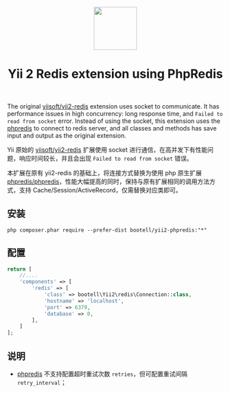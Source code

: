 <p align="center">
    <a href="http://redis.io/" target="_blank" rel="external">
        <img src="http://download.redis.io/logocontest/82.png" height="100px">
    </a>
    <h1 align="center">Yii 2 Redis extension using PhpRedis</h1>
    <br>
</p>

The original [yiisoft/yii2-redis](https://github.com/yiisoft/yii2-redis) extension uses socket to communicate. It has performance issues in high concurrency: long response time, and `Failed to read from socket` error. Instead of using the socket, this extension uses the [phpredis](https://github.com/phpredis/phpredis) to connect to redis server, and all classes and methods has save input and output as the original extension.

Yii 原始的 [yiisoft/yii2-redis](https://github.com/yiisoft/yii2-redis) 扩展使用 socket 进行通信，在高并发下有性能问题，响应时间较长，并且会出现 `Failed to read from socket` 错误。

本扩展在原有 yii2-redis 的基础上，将连接方式替换为使用 php 原生扩展 [phpredis/phpredis](https://github.com/phpredis/phpredis)，性能大幅提高的同时，保持与原有扩展相同的调用方法方式，支持 Cache/Session/ActiveRecord，仅需替换对应类即可。


安装
-------------


```
php composer.phar require --prefer-dist bootell/yii2-phpredis:"*"
```


配置
-------------

```php
return [
    //....
    'components' => [
        'redis' => [
            'class' => bootell\Yii2\redis\Connection::class,
            'hostname' => 'localhost',
            'port' => 6379,
            'database' => 0,
        ],
    ]
];
```

说明
-------------

- [phpredis](https://github.com/phpredis/phpredis) 不支持配置超时重试次数 `retries`，但可配置重试间隔 `retry_interval`；
